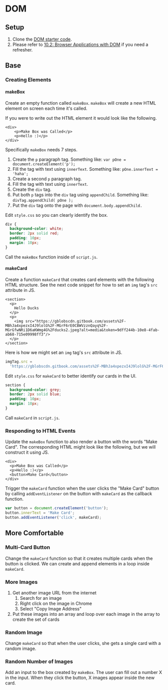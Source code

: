 # DOM

## Setup

1. Clone the [DOM starter code](https://github.com/rocketacademy/basics-next-steps-dom).
2. Please refer to [10.2: Browser Applications with DOM](../../../modules/6-document-object-model/6.2-the-document-object-model.md) if you need a refresher.

## Base

### Creating Elements

#### makeBox

Create an empty function called `makeBox`. `makeBox` will create a new HTML element on screen each time it's called.

If you were to write out the HTML element it would look like the following.

```markup
<div>
    <p>Make Box was Called</p>
    <p>Hello :)</p>
</div>
```

Specifically `makeBox` needs 7 steps.

1. Create the `p` paragraph tag. Something like: `var pOne = document.createElement('p');`
2. Fill the tag with text using `innerText`. Something like: `pOne.innerText = 'haha';`
3. Create a second `p` paragraph tag.
4. Fill the tag with text using `innerText`.
5. Create the `div` tag.
6. Put both `p` tags into the `div` tag using `appendChild`. Something like: `divTag.appendChild( pOne );`
7. Put the `div` tag onto the page with `document.body.appendChild.`

Edit `style.css` so you can clearly identify the box.

```css
div {
  background-color: white;
  border: 2px solid red;
  padding: 10px;
  margin: 10px;
}
```

Call the `makeBox` function inside of `script.js`.

#### makeCard

Create a function `makeCard` that creates card elements with the following HTML structure. See the next code snippet for how to set an `img` tag's `src` attribute in JS.

```markup
<section>
  <p>
    Hello Ducks
  </p>
  <p>
    <img src="https://gblobscdn.gitbook.com/assets%2F-MBhJa4xpezxI4J9lolG%2F-MGrF6rE0CBWVzznQayq%2F-MGrGfwNRi1D6aKWmg4G%2Fducks2.jpeg?alt=media&token=9dff244b-10e8-4fab-ab68-715e09998ff3"/>
  </p>
</section>
```

Here is how we might set an `img` tag's `src` attribute in JS.

```javascript
imgTag.src =
  'https://gblobscdn.gitbook.com/assets%2F-MBhJa4xpezxI4J9lolG%2F-MGrF6rE0CBWVzznQayq%2F-MGrGfwNRi1D6aKWmg4G%2Fducks2.jpeg?alt=media&token=9dff244b-10e8-4fab-ab68-715e09998ff3';
```

Edit `style.css` for `makeCard` to better identify our cards in the UI.

```css
section {
  background-color: grey;
  border: 2px solid blue;
  padding: 10px;
  margin: 10px;
}
```

Call `makeCard` in `script.js`.

### Responding to HTML Events

Update the `makeBox` function to also render a button with the words "Make Card". The corresponding HTML might look like the following, but we will construct it using JS.

```markup
<div>
  <p>Make Box was Called</p>
  <p>Hello :)</p>
  <button>Make Card</button>
</div>
```

Trigger the `makeCard` function when the user clicks the "Make Card" button by calling `addEventListener` on the button with `makeCard` as the callback function.

```javascript
var button = document.createElement('button');
button.innerText = 'Make Card';
button.addEventListener('click', makeCard);
```

## More Comfortable

### Multi-Card Button

Change the `makeCard` function so that it creates multiple cards when the button is clicked. We can create and append elements in a loop inside `makeCard`.

### More Images

1. Get another image URL from the internet
   1. Search for an image
   2. Right click on the image in Chrome
   3. Select "Copy Image Address"
2. Put these images into an array and loop over each image in the array to create the set of cards

### Random Image

Change `makeCard` so that when the user clicks, she gets a single card with a random image.

### Random Number of Images

Add an input to the box created by `makeBox`. The user can fill out a number X in the input. When they click the button, X images appear inside the new card.
